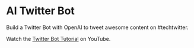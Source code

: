 # AI Twitter Bot

Build a Twitter Bot with OpenAI to tweet awesome content on #techtwitter. 

Watch the [Twitter Bot Tutorial](https://youtu.be/khGq2w4xdjw) on YouTube. 
